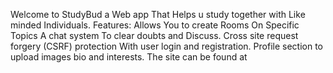 Welcome to StudyBud a Web app That Helps u study together with Like minded Individuals.
Features:
Allows You to create Rooms On Specific Topics
A chat system To clear doubts and Discuss.
Cross site request forgery (CSRF) protection With user login and registration.
Profile section to upload images bio and interests.
The site can be found at 
